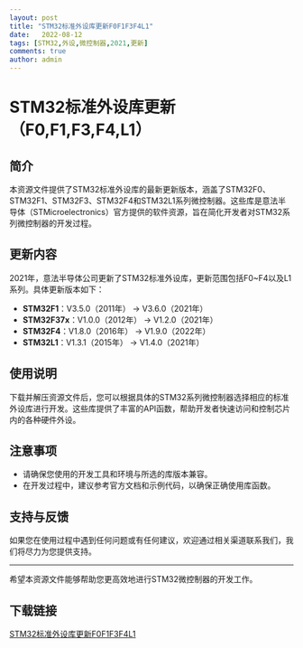 ```yaml
---
layout: post
title: "STM32标准外设库更新F0F1F3F4L1"
date:   2022-08-12
tags: [STM32,外设,微控制器,2021,更新]
comments: true
author: admin
---
```

# STM32标准外设库更新（F0,F1,F3,F4,L1）

## 简介
本资源文件提供了STM32标准外设库的最新更新版本，涵盖了STM32F0、STM32F1、STM32F3、STM32F4和STM32L1系列微控制器。这些库是意法半导体（STMicroelectronics）官方提供的软件资源，旨在简化开发者对STM32系列微控制器的开发过程。

## 更新内容
2021年，意法半导体公司更新了STM32标准外设库，更新范围包括F0~F4以及L1系列。具体更新版本如下：

- **STM32F1**：V3.5.0（2011年） -> V3.6.0（2021年）
- **STM32F37x**：V1.0.0（2012年） -> V1.2.0（2021年）
- **STM32F4**：V1.8.0（2016年） -> V1.9.0（2022年）
- **STM32L1**：V1.3.1（2015年） -> V1.4.0（2021年）

## 使用说明
下载并解压资源文件后，您可以根据具体的STM32系列微控制器选择相应的标准外设库进行开发。这些库提供了丰富的API函数，帮助开发者快速访问和控制芯片内的各种硬件外设。

## 注意事项
- 请确保您使用的开发工具和环境与所选的库版本兼容。
- 在开发过程中，建议参考官方文档和示例代码，以确保正确使用库函数。

## 支持与反馈
如果您在使用过程中遇到任何问题或有任何建议，欢迎通过相关渠道联系我们，我们将尽力为您提供支持。

---

希望本资源文件能够帮助您更高效地进行STM32微控制器的开发工作。

## 下载链接

[STM32标准外设库更新F0F1F3F4L1](https://pan.quark.cn/s/1ce0ed08afc9)